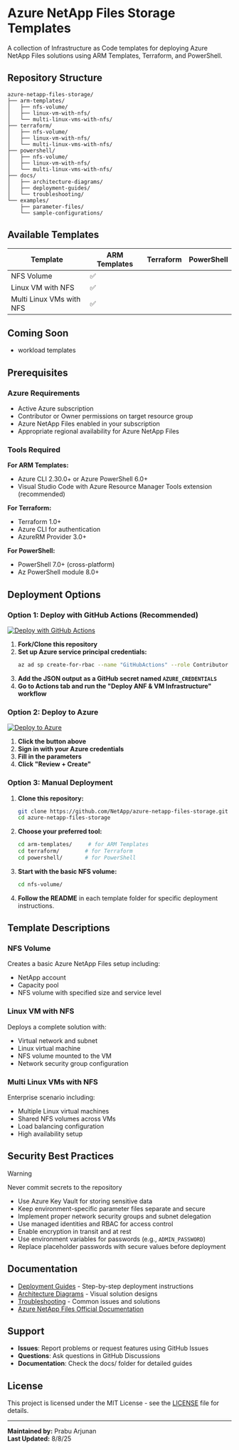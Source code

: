 # Azure NetApp Files Storage Templates

A collection of Infrastructure as Code templates for deploying Azure NetApp Files solutions using ARM Templates, Terraform, and PowerShell.

## Repository Structure

```
azure-netapp-files-storage/
├── arm-templates/
│   ├── nfs-volume/
│   ├── linux-vm-with-nfs/
│   └── multi-linux-vms-with-nfs/
├── terraform/
│   ├── nfs-volume/
│   ├── linux-vm-with-nfs/
│   └── multi-linux-vms-with-nfs/
├── powershell/
│   ├── nfs-volume/
│   ├── linux-vm-with-nfs/
│   └── multi-linux-vms-with-nfs/
├── docs/
│   ├── architecture-diagrams/
│   ├── deployment-guides/
│   └── troubleshooting/
└── examples/
    ├── parameter-files/
    └── sample-configurations/
```

## Available Templates

| Template | ARM Templates | Terraform | PowerShell |
|----------|---------------|-----------|------------|
| NFS Volume | :white_check_mark: |  | |
| Linux VM with NFS | :white_check_mark: |  |  |
| Multi Linux VMs with NFS | :white_check_mark: |  |  |

## Coming Soon

- workload templates

## Prerequisites

### Azure Requirements

- Active Azure subscription
- Contributor or Owner permissions on target resource group
- Azure NetApp Files enabled in your subscription
- Appropriate regional availability for Azure NetApp Files

### Tools Required

**For ARM Templates:**
- Azure CLI 2.30.0+ or Azure PowerShell 6.0+
- Visual Studio Code with Azure Resource Manager Tools extension (recommended)

**For Terraform:**
- Terraform 1.0+
- Azure CLI for authentication
- AzureRM Provider 3.0+

**For PowerShell:**
- PowerShell 7.0+ (cross-platform)
- Az PowerShell module 8.0+

## Deployment Options

### Option 1: Deploy with GitHub Actions (Recommended)
[![Deploy with GitHub Actions](https://img.shields.io/badge/Deploy%20with-GitHub%20Actions-2ea44f)](../../actions/workflows/deploy.yml)

1. **Fork/Clone this repository**
2. **Set up Azure service principal credentials:**
   ```bash
   az ad sp create-for-rbac --name "GitHubActions" --role Contributor --scope /subscriptions/YOUR-SUBSCRIPTION-ID --sdk-auth
   ```
3. **Add the JSON output as a GitHub secret named `AZURE_CREDENTIALS`**
4. **Go to Actions tab and run the "Deploy ANF & VM Infrastructure" workflow**

### Option 2: Deploy to Azure

<a href="https://portal.azure.com/#create/Microsoft.Template/uri/https%3A%2F%2Fraw.githubusercontent.com%2FNetApp%2Fazure-netapp-files-storage%2Fmain%2Farm-templates%2Flinux-vm-with-nfs%2Flinux-vm-anf-nfs-template.json?target=_blank" target="_blank">
<img src="https://aka.ms/deploytoazurebutton" alt="Deploy to Azure"/>
</a>

1. **Click the button above**
2. **Sign in with your Azure credentials**
3. **Fill in the parameters**
4. **Click "Review + Create"**

### Option 3: Manual Deployment

1. **Clone this repository:**
   ```bash
   git clone https://github.com/NetApp/azure-netapp-files-storage.git
   cd azure-netapp-files-storage
   ```

2. **Choose your preferred tool:**
   ```bash
   cd arm-templates/     # for ARM Templates
   cd terraform/        # for Terraform
   cd powershell/       # for PowerShell
   ```

3. **Start with the basic NFS volume:**
   ```bash
   cd nfs-volume/
   ```

4. **Follow the README** in each template folder for specific deployment instructions.

## Template Descriptions

### NFS Volume
Creates a basic Azure NetApp Files setup including:
- NetApp account
- Capacity pool
- NFS volume with specified size and service level

### Linux VM with NFS
Deploys a complete solution with:
- Virtual network and subnet
- Linux virtual machine
- NFS volume mounted to the VM
- Network security group configuration

### Multi Linux VMs with NFS
Enterprise scenario including:
- Multiple Linux virtual machines
- Shared NFS volumes across VMs
- Load balancing configuration
- High availability setup

## Security Best Practices

> [!WARNING]
> Never commit secrets to the repository

- Use Azure Key Vault for storing sensitive data
- Keep environment-specific parameter files separate and secure
- Implement proper network security groups and subnet delegation
- Use managed identities and RBAC for access control
- Enable encryption in transit and at rest
- Use environment variables for passwords (e.g., `ADMIN_PASSWORD`)
- Replace placeholder passwords with secure values before deployment


## Documentation

- [Deployment Guides](docs/deployment-guides/) - Step-by-step deployment instructions
- [Architecture Diagrams](docs/architecture-diagrams/) - Visual solution designs
- [Troubleshooting](docs/troubleshooting/) - Common issues and solutions
- [Azure NetApp Files Official Documentation](https://docs.microsoft.com/azure/azure-netapp-files/)

## Support

- **Issues**: Report problems or request features using GitHub Issues
- **Questions**: Ask questions in GitHub Discussions
- **Documentation**: Check the docs/ folder for detailed guides

## License

This project is licensed under the MIT License - see the [LICENSE](LICENSE) file for details.

---

**Maintained by:** Prabu Arjunan  
**Last Updated:** 8/8/25
